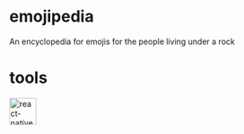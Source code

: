 # emojipedia
An encyclopedia for emojis for the people living under a rock
# tools
<a href="https://reactjs.org/" target="_blank" rel="noreferrer"> <img width="48" height="48" src="https://img.icons8.com/color/48/react-native.png" alt="react-native"/> </a>

